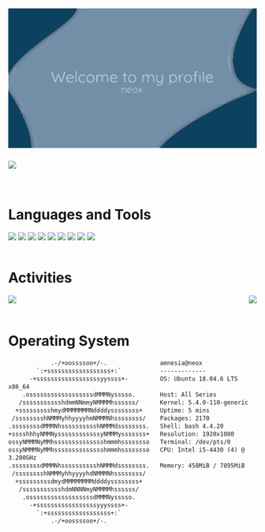 <h1>
    <img src="https://raw.githubusercontent.com/neox0z/neox0z/32b2a3b76cb852ccc4a2f3152f2305ff297b982c/images/blue.svg">
</h1>
<img src="https://komarev.com/ghpvc/?username=neox0z&style=for-the-badge&color=0C4160">
<div>
    <!-- Languages/Technologies/Tools -->
    <br><br><h1 align="left">Languages and Tools</h1>
    <img src="https://img.shields.io/badge/-Python-0C4160?style=for-the-badge&logo=python">
    <img src="https://img.shields.io/badge/-Javascript-0C4160?style=for-the-badge&logo=javascript">
    <img src="https://img.shields.io/badge/-HTML-0C4160?style=for-the-badge&logo=html5">
    <img src="https://img.shields.io/badge/-CSS-0C4160?style=for-the-badge&logo=css3">
    <img src="https://img.shields.io/badge/-SASS-0C4160?style=for-the-badge&logo=sass">
    <img src="https://img.shields.io/badge/-PHP-0C4160?style=for-the-badge&logo=php">
    <img src="https://img.shields.io/badge/-C++-0C4160?style=for-the-badge&logo=cplusplus">
    <img src="https://img.shields.io/badge/-Sublime-0C4160?style=for-the-badge&logo=sublimetext">
    <img src="https://img.shields.io/badge/-VSCODE-0C4160?style=for-the-badge&logo=visualstudiocode">
</div>

<div>
    <br><h1>Activities</h1>
    <img src="https://github-readme-stats.vercel.app/api?username=neox0z&bg_color=0C4160&text_color=C3CEDA&hide_border=True&border_radius=0">
    <img align="right" src="https://github-readme-stats.vercel.app/api/top-langs/?username=neox0z&bg_color=0C4160&text_color=C3CEDA&hide_border=True&border_radius=0">
</div>
<br><h1>Operating System</h1>

```
            .-/+oossssoo+/-.               amnesia@neox
        `:+ssssssssssssssssss+:`           -------------
      -+ssssssssssssssssssyyssss+-         OS: Ubuntu 18.04.6 LTS x86_64
    .ossssssssssssssssssdMMMNysssso.       Host: All Series
   /ssssssssssshdmmNNmmyNMMMMhssssss/      Kernel: 5.4.0-110-generic
  +ssssssssshmydMMMMMMMNddddyssssssss+     Uptime: 5 mins
 /sssssssshNMMMyhhyyyyhmNMMMNhssssssss/    Packages: 2170
.ssssssssdMMMNhsssssssssshNMMMdssssssss.   Shell: bash 4.4.20
+sssshhhyNMMNyssssssssssssyNMMMysssssss+   Resolution: 1920x1080
ossyNMMMNyMMhsssssssssssssshmmmhssssssso   Terminal: /dev/pts/0
ossyNMMMNyMMhsssssssssssssshmmmhssssssso   CPU: Intel i5-4430 (4) @ 3.200GHz
.ssssssssdMMMNhsssssssssshNMMMdssssssss.   Memory: 458MiB / 7895MiB
 /sssssssshNMMMyhhyyyyhdNMMMNhssssssss/
  +sssssssssdmydMMMMMMMMddddyssssssss+
   /ssssssssssshdmNNNNmyNMMMMhssssss/
    .ossssssssssssssssssdMMMNysssso.
      -+sssssssssssssssssyyyssss+-
        `:+ssssssssssssssssss+:`
            .-/+oossssoo+/-.

```